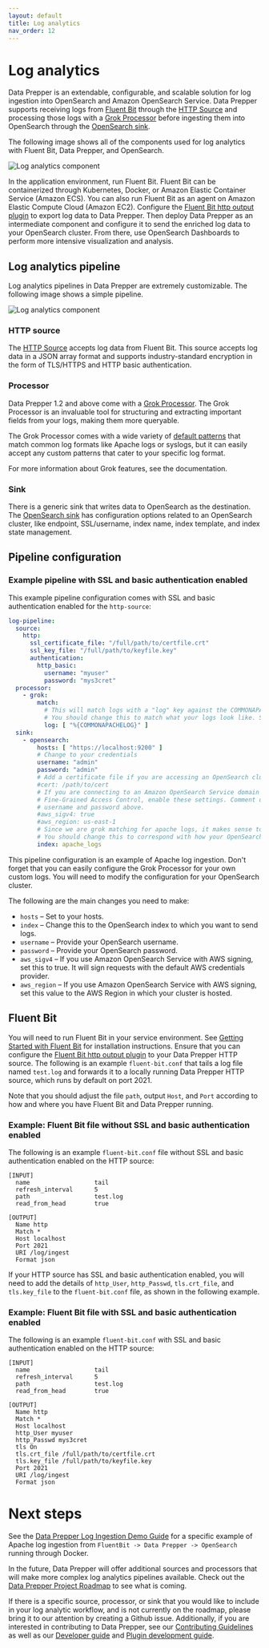 ```yaml
---
layout: default
title: Log analytics
nav_order: 12
---
```


# Log analytics

Data Prepper is an extendable, configurable, and scalable solution for log ingestion into OpenSearch and Amazon OpenSearch Service. Data Prepper supports receiving logs from [Fluent Bit](https://fluentbit.io/) through the [HTTP Source](https://github.com/opensearch-project/data-prepper/blob/main/data-prepper-plugins/http-source/README.md) and processing those logs with a [Grok Processor](https://github.com/opensearch-project/data-prepper/blob/main/data-prepper-plugins/grok-processor/README.md) before ingesting them into OpenSearch through the [OpenSearch sink](https://github.com/opensearch-project/data-prepper/blob/main/data-prepper-plugins/opensearch/README.md).

The following image shows all of the components used for log analytics with Fluent Bit, Data Prepper, and OpenSearch.

![Log analytics component]({{site.url}}{{site.baseurl}}/images/data-prepper/log-analytics/log-analytics-components.png)

In the application environment, run Fluent Bit. Fluent Bit can be containerized through Kubernetes, Docker, or Amazon Elastic Container Service (Amazon ECS). You can also run Fluent Bit as an agent on Amazon Elastic Compute Cloud (Amazon EC2). Configure the [Fluent Bit http output plugin](https://docs.fluentbit.io/manual/pipeline/outputs/http) to export log data to Data Prepper. Then deploy Data Prepper as an intermediate component and configure it to send the enriched log data to your OpenSearch cluster. From there, use OpenSearch Dashboards to perform more intensive visualization and analysis. 

## Log analytics pipeline 

Log analytics pipelines in Data Prepper are extremely customizable. The following image shows a simple pipeline. 

![Log analytics component]({{site.url}}{{site.baseurl}}/images/data-prepper/log-analytics/log-ingestion-fluent-bit-data-prepper.png)

### HTTP source

The [HTTP Source](https://github.com/opensearch-project/data-prepper/blob/main/data-prepper-plugins/http-source/README.md) accepts log data from Fluent Bit. This source accepts log data in a JSON array format and supports industry-standard encryption in the form of TLS/HTTPS and HTTP basic authentication.

### Processor

Data Prepper 1.2 and above come with a [Grok Processor](https://github.com/opensearch-project/data-prepper/blob/main/data-prepper-plugins/grok-processor/README.md). The Grok Processor is an invaluable tool for structuring and extracting important fields from your logs, making them more queryable.

The Grok Processor comes with a wide variety of [default patterns](https://github.com/thekrakken/java-grok/blob/master/src/main/resources/patterns/patterns) that match common log formats like Apache logs or syslogs, but it can easily accept any custom patterns that cater to your specific log format.

For more information about Grok features, see the documentation.

### Sink

There is a generic sink that writes data to OpenSearch as the destination. The [OpenSearch sink](https://github.com/opensearch-project/data-prepper/blob/main/data-prepper-plugins/opensearch/README.md) has configuration options related to an OpenSearch cluster, like endpoint, SSL/username, index name, index template, and index state management.

## Pipeline configuration

### Example pipeline with SSL and basic authentication enabled

This example pipeline configuration comes with SSL and basic authentication enabled for the `http-source`:

```yaml
log-pipeline:
  source:
    http:
      ssl_certificate_file: "/full/path/to/certfile.crt"
      ssl_key_file: "/full/path/to/keyfile.key"
      authentication:
        http_basic:
          username: "myuser"
          password: "mys3cret"
  processor:
    - grok:
        match:
          # This will match logs with a "log" key against the COMMONAPACHELOG pattern (ex: { "log": "actual apache log..." } )
          # You should change this to match what your logs look like. See the grok documenation to get started.
          log: [ "%{COMMONAPACHELOG}" ]
  sink:
    - opensearch:
        hosts: [ "https://localhost:9200" ]
        # Change to your credentials
        username: "admin"
        password: "admin"
        # Add a certificate file if you are accessing an OpenSearch cluster with a self-signed certificate  
        #cert: /path/to/cert
        # If you are connecting to an Amazon OpenSearch Service domain without
        # Fine-Grained Access Control, enable these settings. Comment out the
        # username and password above.
        #aws_sigv4: true
        #aws_region: us-east-1
        # Since we are grok matching for apache logs, it makes sense to send them to an OpenSearch index named apache_logs.
        # You should change this to correspond with how your OpenSearch indexes are set up.
        index: apache_logs
```

This pipeline configuration is an example of Apache log ingestion. Don't forget that you can easily configure the Grok Processor for your own custom logs. You will need to modify the configuration for your OpenSearch cluster.

The following are the main changes you need to make:

* `hosts` – Set to your hosts.
* `index` – Change this to the OpenSearch index to which you want to send logs.
* `username` – Provide your OpenSearch username.
* `password` – Provide your OpenSearch password.
* `aws_sigv4` – If you use Amazon OpenSearch Service with AWS signing, set this to true. It will sign requests with the default AWS credentials provider.
* `aws_region` – If you use Amazon OpenSearch Service with AWS signing, set this value to the AWS Region in which your cluster is hosted.

## Fluent Bit

You will need to run Fluent Bit in your service environment. See [Getting Started with Fluent Bit](https://docs.fluentbit.io/manual/installation/getting-started-with-fluent-bit) for installation instructions. Ensure that you can configure the [Fluent Bit http output plugin](https://docs.fluentbit.io/manual/pipeline/outputs/http) to your Data Prepper HTTP source. The following is an example `fluent-bit.conf` that tails a log file named `test.log` and forwards it to a locally running Data Prepper HTTP source, which runs by default on port 2021. 

Note that you should adjust the file `path`, output `Host`, and `Port` according to how and where you have Fluent Bit and Data Prepper running.

### Example: Fluent Bit file without SSL and basic authentication enabled

The following is an example `fluent-bit.conf` file without SSL and basic authentication enabled on the HTTP source:

```
[INPUT]
  name                  tail
  refresh_interval      5
  path                  test.log
  read_from_head        true

[OUTPUT]
  Name http
  Match *
  Host localhost
  Port 2021
  URI /log/ingest
  Format json
```

If your HTTP source has SSL and basic authentication enabled, you will need to add the details of `http_User`, `http_Passwd`, `tls.crt_file`, and `tls.key_file` to the `fluent-bit.conf` file, as shown in the following example.

### Example: Fluent Bit file with SSL and basic authentication enabled

The following is an example `fluent-bit.conf` with SSL and basic authentication enabled on the HTTP source:

```
[INPUT]
  name                  tail
  refresh_interval      5
  path                  test.log
  read_from_head        true

[OUTPUT]
  Name http
  Match *
  Host localhost
  http_User myuser
  http_Passwd mys3cret
  tls On
  tls.crt_file /full/path/to/certfile.crt
  tls.key_file /full/path/to/keyfile.key
  Port 2021
  URI /log/ingest
  Format json
```

# Next steps

See the [Data Prepper Log Ingestion Demo Guide](https://github.com/opensearch-project/data-prepper/blob/main/examples/log-ingestion/README.md) for a specific example of Apache log ingestion from `FluentBit -> Data Prepper -> OpenSearch` running through Docker.

In the future, Data Prepper will offer additional sources and processors that will make more complex log analytics pipelines available. Check out the [Data Prepper Project Roadmap](https://github.com/opensearch-project/data-prepper/projects/1) to see what is coming.  

If there is a specific source, processor, or sink that you would like to include in your log analytic workflow, and is not currently on the roadmap, please bring it to our attention by creating a Github issue. Additionally, if you are interested in contributing to Data Prepper, see our [Contributing Guidelines](https://github.com/opensearch-project/data-prepper/blob/main/CONTRIBUTING.md) as well as our [Developer guide](https://github.com/opensearch-project/data-prepper/blob/main/docs/developer_guide.md) and [Plugin development guide](https://github.com/opensearch-project/data-prepper/blob/main/docs/plugin_development.md).
